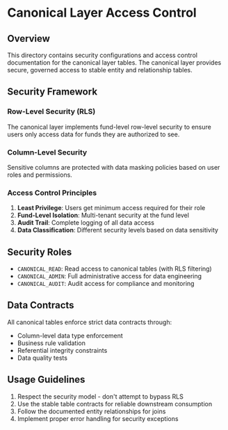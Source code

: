 # Canonical Layer Access Control

## Overview

This directory contains security configurations and access control documentation for the canonical layer tables. The canonical layer provides secure, governed access to stable entity and relationship tables.

## Security Framework

### Row-Level Security (RLS)
The canonical layer implements fund-level row-level security to ensure users only access data for funds they are authorized to see.

### Column-Level Security
Sensitive columns are protected with data masking policies based on user roles and permissions.

### Access Control Principles

1. **Least Privilege**: Users get minimum access required for their role
2. **Fund-Level Isolation**: Multi-tenant security at the fund level
3. **Audit Trail**: Complete logging of all data access
4. **Data Classification**: Different security levels based on data sensitivity

## Security Roles

- `CANONICAL_READ`: Read access to canonical tables (with RLS filtering)
- `CANONICAL_ADMIN`: Full administrative access for data engineering
- `CANONICAL_AUDIT`: Audit access for compliance and monitoring

## Data Contracts

All canonical tables enforce strict data contracts through:
- Column-level data type enforcement
- Business rule validation
- Referential integrity constraints
- Data quality tests

## Usage Guidelines

1. Respect the security model - don't attempt to bypass RLS
2. Use the stable table contracts for reliable downstream consumption
3. Follow the documented entity relationships for joins
4. Implement proper error handling for security exceptions
